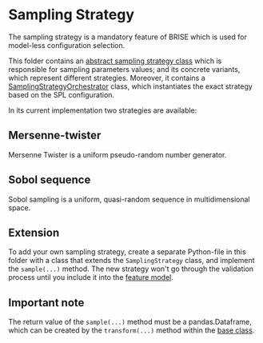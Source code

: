 # Sampling Strategy
The sampling strategy is a mandatory feature of BRISE which is used for model-less configuration selection.

This folder contains an [abstract sampling strategy class](selection_algorithm_abs.py) which is responsible for sampling parameters values;
and its concrete variants, which represent different strategies. Moreover, it contains a [SamplingStrategyOrchestrator](sampling_strategy_orchestrator.py) class, 
which instantiates the exact strategy based on the SPL configuration. 
 
In its current implementation two strategies are available:
 
 ## Mersenne-twister
Mersenne Twister is a uniform pseudo-random number generator.
 
 ## Sobol sequence
 Sobol sampling is a uniform, quasi-random sequence in multidimensional space. 

## Extension 
To add your own sampling strategy, create a separate Python-file in this folder with a class that extends the `SamplingStrategy` class, and implement the `sample(...)` method. 
The new strategy won't go through the validation process until you include it into the  [feature model](../../Resources/test/waffle_models/base.wfl).

## Important note
The return value of the `sample(...)` method must be a pandas.Dataframe, 
which can be created by the `transform(...)` method within the [base class](selection_algorithm_abs.py).

